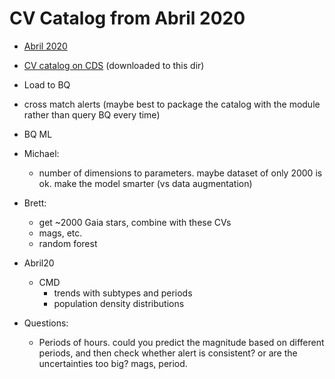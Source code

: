 # CV Catalog from Abril 2020

- [Abril 2020](https://ui.adsabs.harvard.edu/abs/2020MNRAS.492L..40A/abstract)
- [CV catalog on CDS](https://cdsarc.cds.unistra.fr/viz-bin/cat?J/MNRAS/492/L40) (downloaded to this dir)

- Load to BQ
- cross match alerts (maybe best to package the catalog with the module rather than query BQ every time)
- BQ ML

- Michael:
    - number of dimensions to parameters. maybe dataset of only 2000 is ok. make the model smarter (vs data augmentation)

- Brett:
    - get ~2000 Gaia stars, combine with these CVs
    - mags, etc.
    - random forest

- Abril20
    - CMD
        - trends with subtypes and periods
        - population density distributions

- Questions:
    - Periods of hours. could you predict the magnitude based on different periods, and then check whether alert is consistent? or are the uncertainties too big? mags, period.
